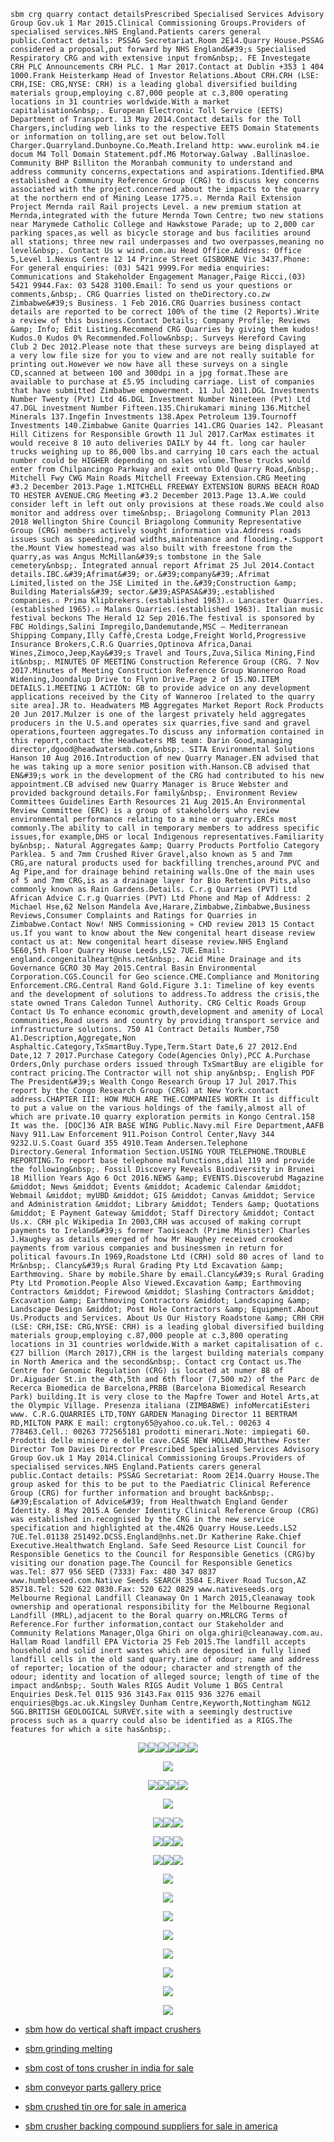 
```
sbm crg quarry contact detailsPrescribed Specialised Services Advisory Group Gov.uk 1 Mar 2015.Clinical Commissioning Groups.Providers of specialised services.NHS England.Patients carers general public.Contact details: PSSAG Secretariat.Room 2E14.Quarry House.PSSAG considered a proposal,put forward by NHS England&#39;s Specialised Respiratory CRG and with extensive input from&nbsp;. FE Investegate CRH PLC Announcements CRH PLC. 1 Mar 2017.Contact at Dublin +353 1 404 1000.Frank Heisterkamp Head of Investor Relations.About CRH.CRH (LSE: CRH,ISE: CRG,NYSE: CRH) is a leading global diversified building materials group,employing c.87,000 people at c.3,800 operating locations in 31 countries worldwide.With a market capitalisation&nbsp;. European Electronic Toll Service (EETS) Department of Transport. 13 May 2014.Contact details for the Toll Chargers,including web links to the respective EETS Domain Statements or information on tolling,are set out below.Toll Charger.Quarryland.Dunboyne.Co.Meath.Ireland http: www.eurolink m4.ie docum M4 Toll Domain Statement.pdf.M6 Motorway.Galway .Ballinasloe. Community BHP Billiton the Moranbah community to understand and address community concerns,expectations and aspirations.Identified.BMA established a Community Reference Group (CRG) to discuss key concerns associated with the project.concerned about the impacts to the quarry at the northern end of Mining Lease 1775.▫. Mernda Rail Extension Project Mernda rail Rail projects Level. a new premium station at Mernda,integrated with the future Mernda Town Centre; two new stations near Marymede Catholic College and Hawkstowe Parade; up to 2,000 car parking spaces,as well as bicycle storage and bus facilities around all stations; three new rail underpasses and two overpasses,meaning no level&nbsp;. Contact Us w wind.com.au Head Office.Address: Office 5,Level 1.Nexus Centre 12 14 Prince Street GISBORNE Vic 3437.Phone: For general enquiries: (03) 5421 9999.For media enquiries: Communications and Stakeholder Engagement Manager,Paige Ricci,(03) 5421 9944.Fax: 03 5428 3100.Email: To send us your questions or comments,&nbsp;. CRG Quarries listed on theDirectory.co.zw Zimbabwe&#39;s Business. 1 Feb 2016.CRG Quarries business contact details are reported to be correct 100% of the time (2 Reports).Write a review of this business.Contact Details; Company Profile; Reviews &amp; Info; Edit Listing.Recommend CRG Quarries by giving them kudos! Kudos.0 Kudos 0% Recommended.Follow&nbsp;. Surveys Hereford Caving Club 2 Dec 2012.Please note that these surveys are being displayed at a very low file size for you to view and are not really suitable for printing out.However we now have all these surveys on a single CD,scanned at between 100 and 300dpi in a jpg format.These are available to purchase at £5.95 including carriage. List of companies that have submitted Zimbabwe empowerment. 11 Jul 2011.DGL Investments Number Twenty (Pvt) Ltd 46.DGL Investment Number Nineteen (Pvt) Ltd 47.DGL investment Number Fifteen.135.Chirukamari mining 136.Mitchel Minerals 137.Ingefin Investments 138.Apex Petroleum 139.Tournoff Investments 140.Zimbabwe Ganite Quarries 141.CRG Quaries 142. Pleasant Hill Citizens for Responsible Growth 11 Jul 2017.CarMax estimates it would receive 8 10 auto deliveries DAILY by 44 ft. long car hauler trucks weighing up to 86,000 lbs.and carrying 10 cars each the actual number could be HIGHER depending on sales volume.These trucks would enter from Chilpancingo Parkway and exit onto Old Quarry Road,&nbsp;. Mitchell Fwy CWG Main Roads Mitchell Freeway Extension.CRG Meeting #3.2 December 2013.Page 1.MITCHELL FREEWAY EXTENSION BURNS BEACH ROAD TO HESTER AVENUE.CRG Meeting #3.2 December 2013.Page 13.A.We could consider left in left out only provisions at these roads.We could also monitor and address over time&nbsp;. Briagolong Community Plan 2013 2018 Wellington Shire Council Briagolong Community Representative Group (CRG) members actively sought information via.Address roads issues such as speeding,road widths,maintenance and flooding.•.Support the.Mount View homestead was also built with freestone from the quarry,as was Angus McMillan&#39;s tombstone in the Sale cemetery&nbsp;. Integrated annual report Afrimat 25 Jul 2014.Contact details.IBC.&#39;Afrimat&#39; or.&#39;company&#39;.Afrimat Limited,listed on the JSE Limited in the.&#39;Construction &amp; Building Materials&#39; sector.&#39;ASPASA&#39;.established companies.▫ Prima Klipbrekers.(established 1963).▫ Lancaster Quarries.(established 1965).▫ Malans Quarries.(established 1963). Italian music festival beckons The Herald 12 Sep 2016.The festival is sponsored by FBC Holdings,Salini Impregilo,Dandemutande,MSC — Mediterranean Shipping Company,Illy Caffè,Cresta Lodge,Freight World,Progressive Insurance Brokers,C.R.G Quarries,Optinova Africa,Danai Wines,Zimoco,Jeep,Kay&#39;s Travel and Tours,Zuva,Silica Mining,Find it&nbsp;. MINUTES OF MEETING Construction Reference Group (CRG. 7 Nov 2017.Minutes of Meeting Construction Reference Group Wanneroo Road Widening,Joondalup Drive to Flynn Drive.Page 2 of 15.NO.ITEM DETAILS.1.MEETING 1 ACTION: GB to provide advice on any development applications received by the City of Wanneroo [related to the quarry site area].JR to. Headwaters MB Aggregates Market Report Rock Products 20 Jun 2017.Mulzer is one of the largest privately held aggregates producers in the U.S.and operates six quarries,five sand and gravel operations,fourteen aggregates.To discuss any information contained in this report,contact the Headwaters MB team: Darin Good,managing director,dgood@headwatersmb.com,&nbsp;. SITA Environmental Solutions Hanson 10 Aug 2016.Introduction of new Quarry Manager.EN advised that he was taking up a more senior position with.Hanson.CB advised that EN&#39;s work in the development of the CRG had contributed to his new appointment.CB advised new Quarry Manager is Bruce Webster and provided background details.For family&nbsp;. Environment Review Committees Guidelines Earth Resources 21 Aug 2015.An Environmental Review Committee (ERC) is a group of stakeholders who review environmental performance relating to a mine or quarry.ERCs most commonly.The ability to call in temporary members to address specific issues,for example,DHS or local Indigenous representatives.Familiarity by&nbsp;. Natural Aggregates &amp; Quarry Products Portfolio Category Parklea. 5 and 7mm Crushed River Gravel,also known as 5 and 7mm CRG,are natural products used for backfilling trenches,around PVC and Ag Pipe,and for drainage behind retaining walls.One of the main uses of 5 and 7mm CRG,is as a drainage layer for Bio Retention Pits,also commonly known as Rain Gardens.Details. C.r.g Quarries (PVT) Ltd African Advice C.r.g Quarries (PVT) Ltd Phone and Map of Address: 2 Michael Hse,62 Nelson Mandela Ave,Harare,Zimbabwe,Zimbabwe,Business Reviews,Consumer Complaints and Ratings for Quarries in Zimbabwe.Contact Now! NHS Commissioning » CHD review 2013 15 Contact us.If you want to know about the New congenital heart disease review contact us at: New congenital heart disease review.NHS England 5E60,5th Floor Quarry House Leeds,LS2 7UE.Email: england.congenitalheart@nhs.net&nbsp;. Acid Mine Drainage and its Governance GCRO 30 May 2015.Central Basin Environmental Corporation.CGS.Council for Geo science.CME.Compliance and Monitoring Enforcement.CRG.Central Rand Gold.Figure 3.1: Timeline of key events and the development of solutions to address.To address the crisis,the state owned Trans Caledon Tunnel Authority. CRG Celtic Roads Group Contact Us To enhance economic growth,development and amenity of Local communities,Road users and country by providing transport service and infrastructure solutions. 750 A1 Contract Details Number,750 A1.Description,Aggregate,Non Asphaltic.Category,TxSmartBuy.Type,Term.Start Date,6 27 2012.End Date,12 7 2017.Purchase Category Code(Agencies Only),PCC A.Purchase Orders,Only purchase orders issued through TxSmartBuy are eligible for contract pricing.The Contractor will not ship any&nbsp;. English PDF The President&#39;s Wealth Congo Research Group 17 Jul 2017.This report by the Congo Research Group (CRG) at New York.contact address.CHAPTER III: HOW MUCH ARE THE.COMPANIES WORTH It is difficult to put a value on the various holdings of the family,almost all of which are private.10 quarry exploration permits in Kongo Central.158 It was the. ‎[DOC]‎36 AIR BASE WING Public.Navy.mil Fire Department,AAFB Navy 911.Law Enforcement 911.Poison Control Center,Navy 344 9232.U.S.Coast Guard 355 4910.Team Andersen.Telephone Directory.General Information Section.USING YOUR TELEPHONE.TROUBLE REPORTING.To report base telephone malfunctions,dial 119 and provide the following&nbsp;. Fossil Discovery Reveals Biodiversity in Brunei 18 Million Years Ago 6 Oct 2016.NEWS &amp; EVENTS.Discoverubd Magazine &middot; News &middot; Events &middot; Academic Calendar &middot; Webmail &middot; myUBD &middot; GIS &middot; Canvas &middot; Service and Administration &middot; Library &middot; Tenders &amp; Quotations &middot; E Payment Gateway &middot; Staff Directory &middot; Contact Us.x. CRH plc Wikipedia In 2003,CRH was accused of making corrupt payments to Ireland&#39;s former Taoiseach (Prime Minister) Charles J.Haughey as details emerged of how Mr Haughey received crooked payments from various companies and businessmen in return for political favours.In 1969,Roadstone Ltd (CRH) sold 80 acres of land to Mr&nbsp;. Clancy&#39;s Rural Grading Pty Ltd Excavation &amp; Earthmoving. Share by mobile.Share by email.Clancy&#39;s Rural Grading Pty Ltd Promotion.People Also Viewed.Excavation &amp; Earthmoving Contractors &middot; Firewood &middot; Slashing Contractors &middot; Excavation &amp; Earthmoving Contractors &middot; Landscaping &amp; Landscape Design &middot; Post Hole Contractors &amp; Equipment.About Us.Products and Services. About Us Our History Roadstone &amp; CRH CRH (LSE: CRH,ISE: CRG,NYSE: CRH) is a leading global diversified building materials group,employing c.87,000 people at c.3,800 operating locations in 31 countries worldwide.With a market capitalisation of c.€27 billion (March 2017),CRH is the largest building materials company in North America and the second&nbsp;. Contact crg Contact us.The Centre for Genomic Regulation (CRG) is located at numer 88 of Dr.Aiguader St.in the 4th,5th and 6th floor (7,500 m2) of the Parc de Recerca Biomedica de Barcelona,PRBB (Barcelona Biomedical Research Park) building.It is very close to the Mapfre Tower and Hotel Arts,at the Olympic Village. Presenza italiana (ZIMBABWE) infoMercatiEsteri www. C.R.G.QUARRIES LTD,TONY GARDEN Managing Director 11 BERTRAM RD,MILTON PARK E mail: crgtony65@yahoo.co.uk.Tel.: 00263 4 778463.Cell.: 00263 772565181 prodotti minerari.Note: impiegati 60. Prodotti delle miniere e delle cave.CASE NEW HOLLAND,Matthew Foster Director Tom Davies Director Prescribed Specialised Services Advisory Group Gov.uk 1 May 2014.Clinical Commissioning Groups.Providers of specialised services.NHS England.Patients carers general public.Contact details: PSSAG Secretariat: Room 2E14.Quarry House.The group asked for this to be put to the Paediatric Clinical Reference Group (CRG) for further information and brought back&nbsp;. &#39;Escalation of Advice&#39; from Healthwatch England Gender Identity. 8 May 2015.A Gender Identity Clinical Reference Group (CRG) was established in.recognised by the CRG in the new service specification and highlighted at the.4N26 Quarry House.Leeds.LS2 7UE.Tel.01138 251492.DCSS.England@nhs.net.Dr Katherine Rake.Chief Executive.Healthwatch England. Safe Seed Resource List Council for Responsible Genetics to the Council for Responsible Genetics (CRG)by visiting our donation page.The Council for Responsible Genetics was.Tel: 877 956 SEED (7333) Fax: 480 347 0837 www.humbleseed.com.Native Seeds SEARCH 3584 E.River Road Tucson,AZ 85718.Tel: 520 622 0830.Fax: 520 622 0829 www.nativeseeds.org Melbourne Regional Landfill Cleanaway On 1 March 2015,Cleanaway took ownership and operational responsibility for the Melbourne Regional Landfill (MRL),adjacent to the Boral quarry on.MRLCRG Terms of Reference.For further information,contact our Stakeholder and Community Relations Manager,Olga Ghiri on olga.ghiri@cleanaway.com.au. Hallam Road landfill EPA Victoria 25 Feb 2015.The landfill accepts household and solid inert wastes which are deposited in fully lined landfill cells in the old sand quarry.time of odour; name and address of reporter; location of the odour; character and strength of the odour; identity and location of alleged source; length of time of the impact and&nbsp;. South Wales RIGS Audit Volume 1 BGS Central Enquiries Desk.Tel 0115 936 3143.Fax 0115 936 3276 email enquiries@bgs.ac.uk.Kingsley Dunham Centre,Keyworth,Nottingham NG12 5GG.BRITISH GEOLOGICAL SURVEY.site with a seemingly destructive process such as a quarry could also be identified as a RIGS.The features for which a site has&nbsp;. 
```

<div align="center">
  
<a rel="nofollow" href="https://m.shibang-china.com?f=github&k=sbm+crg+quarry+contact+details"><img src="https://static.shibang-china.com/en/l.png"></a><img src="https://static.shibang-china.com/en/hw.png"><a rel="nofollow" href="https://m.shibang-china.com/product/?f=github&k=sbm+crg+quarry+contact+details"><img src="https://static.shibang-china.com/en/p.png"></a><a rel="nofollow" href="https://m.shibang-china.com/cases/?f=github&k=sbm+crg+quarry+contact+details"><img src="https://static.shibang-china.com/en/c.png"></a><a rel="nofollow" href="https://m.shibang-china.com/news/?f=github&k=sbm+crg+quarry+contact+details"><img src="https://static.shibang-china.com/en/n.png"></a><a rel="nofollow" href="https://m.shibang-china.com?f=github&k=sbm+crg+quarry+contact+details"><img src="https://static.shibang-china.com/en/m.png"></a>

<a rel="nofollow" href="https://m.shibang-china.com/product/?f=github&k=sbm+crg+quarry+contact+details"><img src="https://static.shibang-china.com/en/b.jpg"></a>
  
<a rel="nofollow" href="https://m.shibang-china.com/solution-aggregate.html?f=github&k=sbm+crg+quarry+contact+details"><img src="https://static.shibang-china.com/en/a.jpg"></a><a rel="nofollow" href="https://m.shibang-china.com/solution-mine.html?f=github&k=sbm+crg+quarry+contact+details"><img src="https://static.shibang-china.com/en/m.jpg"></a><a rel="nofollow" href="https://m.shibang-china.com/solution-mill.html?f=github&k=sbm+crg+quarry+contact+details"><img src="https://static.shibang-china.com/en/g.jpg"></a><a rel="nofollow" href="https://m.shibang-china.com/solution-epc.html?f=github&k=sbm+crg+quarry+contact+details"><img src="https://static.shibang-china.com/en/e.jpg"></a>

<a rel="nofollow" href="https://m.shibang-china.com/product/?f=github&k=sbm+crg+quarry+contact+details"><img src="https://static.shibang-china.com/en/a-p.png"></a>

<a rel="nofollow" href="https://m.shibang-china.com/product/crusher/c6x.html?f=github&k=sbm+crg+quarry+contact+details"><img src="https://static.shibang-china.com/en/j.jpg"></a><a rel="nofollow" href="https://m.shibang-china.com/product/crusher/ci5x.html?f=github&k=sbm+crg+quarry+contact+details"><img src="https://static.shibang-china.com/en/i.jpg"></a><a rel="nofollow" href="https://m.shibang-china.com/product/crusher/hst.html?f=github&k=sbm+crg+quarry+contact+details"><img src="https://static.shibang-china.com/en/c.jpg"></a>

<a rel="nofollow" href="https://m.shibang-china.com/product/mill/mtw.html?f=github&k=sbm+crg+quarry+contact+details"><img src="https://static.shibang-china.com/en/mtw.jpg"></a><a rel="nofollow" href="https://m.shibang-china.com/product/mill/scm.html?f=github&k=sbm+crg+quarry+contact+details"><img src="https://static.shibang-china.com/en/scm.jpg"></a><a rel="nofollow" href="https://m.shibang-china.com/product/mill/lm.html?f=github&k=sbm+crg+quarry+contact+details"><img src="https://static.shibang-china.com/en/lm.jpg"></a>

<a rel="nofollow" href="https://m.shibang-china.com/product/sand/vsi6x.html?f=github&k=sbm+crg+quarry+contact+details"><img src="https://static.shibang-china.com/en/6x.jpg"></a><a rel="nofollow" href="https://m.shibang-china.com/product/sand/vu.html?f=github&k=sbm+crg+quarry+contact+details"><img src="https://static.shibang-china.com/en/vu.jpg"></a><a rel="nofollow" href="https://m.shibang-china.com/product/mobile/klun.html?f=github&k=sbm+crg+quarry+contact+details"><img src="https://static.shibang-china.com/en/k.jpg"></a>

<a rel="nofollow" href="https://m.shibang-china.com/cases/?f=github&k=sbm+crg+quarry+contact+details"><img src="https://static.shibang-china.com/en/case.png"></a>

<a rel="nofollow" href="https://m.shibang-china.com/cases/aggregate/202.html?f=github&k=sbm+crg+quarry+contact+details"><img src="https://static.shibang-china.com/en/c-1.jpg"></a>

<a rel="nofollow" href="https://m.shibang-china.com/cases/aggregate/203.html?f=github&k=sbm+crg+quarry+contact+details"><img src="https://static.shibang-china.com/en/c-2.jpg"></a>

<a rel="nofollow" href="https://m.shibang-china.com/cases/mill/123.html?f=github&k=sbm+crg+quarry+contact+details"><img src="https://static.shibang-china.com/en/c-3.jpg"></a>

<a rel="nofollow" href="https://m.shibang-china.com/contact_us.html?f=github&k=sbm+crg+quarry+contact+details"><img src="https://static.shibang-china.com/en/contact.png"></a>

<a rel="nofollow" href="https://swt.shibang-china.com/?f=github&k=sbm+crg+quarry+contact+details"><img src="https://static.shibang-china.com/en/chat.png"></a>

<a rel="nofollow" href="https://whatsapp.shibangsoft.com/WhatsApp.php?f=github&k=sbm+crg+quarry+contact+details"><img src="https://static.shibang-china.com/en/whatsapp.png"></a>

<a rel="nofollow" href="https://m.shibang-china.com/?f=github&k=sbm+crg+quarry+contact+details"><img src="https://static.shibang-china.com/en/website.png"></a>

</div>


* [sbm how do vertical shaft impact crushers](sbm%20how%20do%20vertical%20shaft%20impact%20crushers.md)

* [sbm grinding melting](sbm%20grinding%20melting.md)

* [sbm cost of tons crusher in india for sale](sbm%20cost%20of%20tons%20crusher%20in%20india%20for%20sale.md)

* [sbm conveyor parts gallery price](sbm%20conveyor%20parts%20gallery%20price.md)

* [sbm crushed tin ore for sale in america](sbm%20crushed%20tin%20ore%20for%20sale%20in%20america.md)

* [sbm crusher backing compound suppliers for sale in america](sbm%20crusher%20backing%20compound%20suppliers%20for%20sale%20in%20america.md)